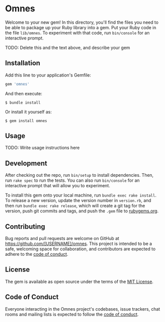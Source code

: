 # Omnes

Welcome to your new gem! In this directory, you'll find the files you need to be able to package up your Ruby library into a gem. Put your Ruby code in the file `lib/omnes`. To experiment with that code, run `bin/console` for an interactive prompt.

TODO: Delete this and the text above, and describe your gem

## Installation

Add this line to your application's Gemfile:

```ruby
gem 'omnes'
```

And then execute:

    $ bundle install

Or install it yourself as:

    $ gem install omnes

## Usage

TODO: Write usage instructions here

## Development

After checking out the repo, run `bin/setup` to install dependencies. Then, run `rake spec` to run the tests. You can also run `bin/console` for an interactive prompt that will allow you to experiment.

To install this gem onto your local machine, run `bundle exec rake install`. To release a new version, update the version number in `version.rb`, and then run `bundle exec rake release`, which will create a git tag for the version, push git commits and tags, and push the `.gem` file to [rubygems.org](https://rubygems.org).

## Contributing

Bug reports and pull requests are welcome on GitHub at https://github.com/[USERNAME]/omnes. This project is intended to be a safe, welcoming space for collaboration, and contributors are expected to adhere to the [code of conduct](https://github.com/[USERNAME]/omnes/blob/master/CODE_OF_CONDUCT.md).


## License

The gem is available as open source under the terms of the [MIT License](https://opensource.org/licenses/MIT).

## Code of Conduct

Everyone interacting in the Omnes project's codebases, issue trackers, chat rooms and mailing lists is expected to follow the [code of conduct](https://github.com/[USERNAME]/omnes/blob/master/CODE_OF_CONDUCT.md).
